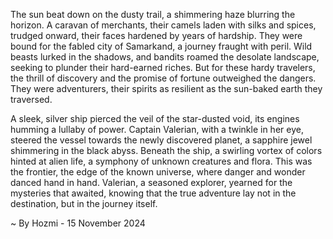 
The sun beat down on the dusty trail, a shimmering haze blurring the horizon.  A caravan of merchants, their camels laden with silks and spices, trudged onward, their faces hardened by years of hardship.  They were bound for the fabled city of Samarkand, a journey fraught with peril.  Wild beasts lurked in the shadows, and bandits roamed the desolate landscape, seeking to plunder their hard-earned riches.  But for these hardy travelers, the thrill of discovery and the promise of fortune outweighed the dangers.  They were adventurers, their spirits as resilient as the sun-baked earth they traversed.

A sleek, silver ship pierced the veil of the star-dusted void, its engines humming a lullaby of power.  Captain Valerian, with a twinkle in her eye, steered the vessel towards the newly discovered planet, a sapphire jewel shimmering in the black abyss.  Beneath the ship, a swirling vortex of colors hinted at alien life, a symphony of unknown creatures and flora.  This was the frontier, the edge of the known universe, where danger and wonder danced hand in hand.  Valerian, a seasoned explorer, yearned for the mysteries that awaited, knowing that the true adventure lay not in the destination, but in the journey itself. 

~ By Hozmi - 15 November 2024
